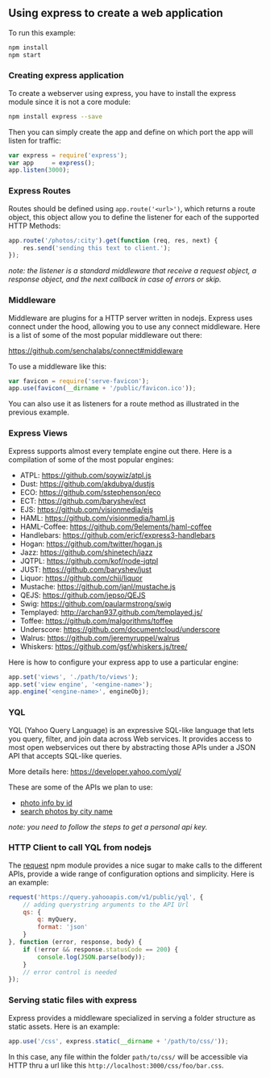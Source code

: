 ## Using express to create a web application

To run this example:

```bash
npm install
npm start
```

### Creating express application

To create a webserver using express, you have to install the express module since it is not a core module:

```bash
npm install express --save
`````

Then you can simply create the app and define on which port the app will listen for traffic:

```javascript
var express = require('express');
var app     = express();
app.listen(3000);
```

### Express Routes

Routes should be defined using `app.route('<url>')`, which returns a route object, this object allow you to define the listener for each of the supported HTTP Methods:

```javascript
app.route('/photos/:city').get(function (req, res, next) {
    res.send('sending this text to client.');
});
```

_note: the listener is a standard middleware that receive a request object, a response object, and the next callback in case of errors or skip._

### Middleware

Middleware are plugins for a HTTP server written in nodejs. Express uses connect under the hood, allowing you to use any connect middleware. Here is a list of some of the most popular middleware out there:

https://github.com/senchalabs/connect#middleware

To use a middleware like this:

```javascript
var favicon = require('serve-favicon');
app.use(favicon(__dirname + '/public/favicon.ico'));
```

You can also use it as listeners for a route method as illustrated in the previous example.

### Express Views

Express supports almost every template engine out there. Here is a compilation of some of the most popular engines:

 * ATPL: https://github.com/soywiz/atpl.js
 * Dust: https://github.com/akdubya/dustjs
 * ECO: https://github.com/sstephenson/eco
 * ECT: https://github.com/baryshev/ect
 * EJS: https://github.com/visionmedia/ejs
 * HAML: https://github.com/visionmedia/haml.js
 * HAML-Coffee: https://github.com/9elements/haml-coffee
 * Handlebars: https://github.com/ericf/express3-handlebars
 * Hogan: https://github.com/twitter/hogan.js
 * Jazz: https://github.com/shinetech/jazz
 * JQTPL: https://github.com/kof/node-jqtpl
 * JUST: https://github.com/baryshev/just
 * Liquor: https://github.com/chjj/liquor
 * Mustache: https://github.com/janl/mustache.js
 * QEJS: https://github.com/jepso/QEJS
 * Swig: https://github.com/paularmstrong/swig
 * Templayed: http://archan937.github.com/templayed.js/
 * Toffee: https://github.com/malgorithms/toffee
 * Underscore: https://github.com/documentcloud/underscore
 * Walrus: https://github.com/jeremyruppel/walrus
 * Whiskers: https://github.com/gsf/whiskers.js/tree/

Here is how to configure your express app to use a particular engine:

```javascript
app.set('views', './path/to/views');
app.set('view engine', '<engine-name>');
app.engine('<engine-name>', engineObj);
```

### YQL

YQL (Yahoo Query Language) is an expressive SQL-like language that lets you query, filter, and join data across Web services. It provides access to most open webservices out there by abstracting those APIs under a JSON API that accepts SQL-like queries.

More details here: https://developer.yahoo.com/yql/

These are some of the APIs we plan to use:

* [photo info by id][]
* [search photos by city name][]

_note: you need to follow the steps to get a personal api key._

[search photos by city name]: https://developer.yahoo.com/yql/console/#h=select+*+from+flickr.photos.search+where+has_geo%3D%22true%22+and+text%3D%22san+francisco%22
[photo info by id]: https://developer.yahoo.com/yql/console/?_uiFocus=flickr&q=select%20*%20from%20flickr.photos.search%20where%20has_geo%3D%22true%22%20and%20text%3D%22london%2CUK%22%20and%20api_key%3D%2292bd0de55a63046155c09f1a06876875%22%3B#h=select+*+from+flickr.photos.info+where+photo_id%3D'2186714153'

### HTTP Client to call YQL from nodejs

The [request][] npm module provides a nice sugar to make calls to the different APIs, provide a wide range of configuration options and simplicity. Here is an example:

```javascript
request('https://query.yahooapis.com/v1/public/yql', {
    // adding querystring arguments to the API Url
    qs: {
        q: myQuery,
        format: 'json'
    }
}, function (error, response, body) {
    if (!error && response.statusCode == 200) {
        console.log(JSON.parse(body));
    }
    // error control is needed
});
```

[request]: https://github.com/mikeal/request

### Serving static files with express

Express provides a middleware specialized in serving a folder structure as static assets. Here is an example:

```javascript
app.use('/css', express.static(__dirname + '/path/to/css/'));
```

In this case, any file within the folder `path/to/css/` will be accessible via HTTP thru a url like this `http://localhost:3000/css/foo/bar.css`.

